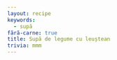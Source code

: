 ```yaml
---
layout: recipe
keywords:
  - supă
fără-carne: true
title: Supă de legume cu leuștean
trivia: mmm
---
```

